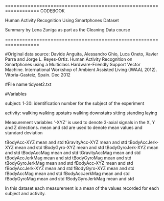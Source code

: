 ==================================================================
CODEBOOK

Human Activity Recognition Using Smartphones Dataset

Summary by Lena Zuniga as part as the Cleaning Data course 

==================================================================

#Original data source:
Davide Anguita, Alessandro Ghio, Luca Oneto, Xavier Parra and Jorge L. Reyes-Ortiz. Human Activity Recognition on Smartphones using a Multiclass Hardware-Friendly Support Vector Machine. International Workshop of Ambient Assisted Living (IWAAL 2012). Vitoria-Gasteiz, Spain. Dec 2012

#File name
tidyset2.txt

#Variables

subject: 
	1-30:  identification number for the subject of the experiment

activity:
	walking
	walking upstairs
	walking downstairs
	sitting
	standing
	laying

Measurement variables
'-XYZ' is used to denote 3-axial signals in the X, Y and Z directions.
mean and std are used to denote mean values and standard deviation
         
tBodyAcc-XYZ  mean and std
tGravityAcc-XYZ mean and std
tBodyAccJerk-XYZ mean and std
tBodyGyro-XYZ mean and std
tBodyGyroJerk-XYZ mean and std
tBodyAccMag mean and std
tGravityAccMag mean and std
tBodyAccJerkMag mean and std
tBodyGyroMag mean and std
tBodyGyroJerkMag mean and std
fBodyAcc-XYZ mean and std
fBodyAccJerk-XYZ mean and std
fBodyGyro-XYZ mean and std
fBodyAccMag mean and std
fBodyAccJerkMag mean and std
fBodyGyroMag mean and std
fBodyGyroJerkMag mean and std

In this dataset each measurement is a mean of the values recorded for each subject and activity.







